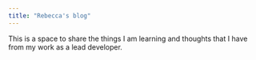 ```yaml
---
title: "Rebecca's blog"
---
```


This is a space to share the things I am learning and thoughts that I have from my work as a lead developer.